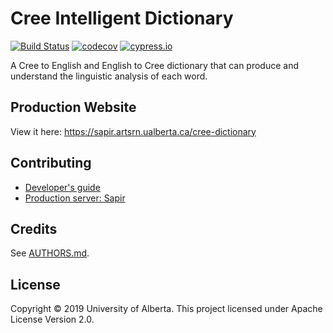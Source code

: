 # Cree Intelligent Dictionary

[![Build Status](https://travis-ci.org/UAlbertaALTLab/cree-intelligent-dictionary.svg?branch=master)](https://travis-ci.org/UAlbertaALTLab/cree-intelligent-dictionary)
[![codecov](https://codecov.io/gh/UAlbertaALTLab/cree-intelligent-dictionary/branch/master/graph/badge.svg)](https://codecov.io/gh/UAlbertaALTLab/cree-intelligent-dictionary)
[![cypress.io](https://img.shields.io/badge/cypress.io-view-blue)](https://dashboard.cypress.io/#/projects/8r2xra/runs)

A Cree to English and English to Cree dictionary that can produce and
understand the linguistic analysis of each word.


Production Website
------------------

View it here: <https://sapir.artsrn.ualberta.ca/cree-dictionary>


Contributing
------------

 - [Developer's guide](./docs/developers-guide.md)
 - [Production server: Sapir](./docs/production-on-sapir.md)

Credits
-------

See [AUTHORS.md](./AUTHORS.md).

License
-------

Copyright © 2019 University of Alberta. This project licensed under Apache License Version 2.0.

